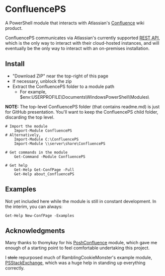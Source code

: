 # ConfluencePS
A PowerShell module that interacts with Atlassian's [Confluence] wiki product.

ConfluencePS communicates via Atlassian's currently supported [REST API], which is the only way to interact with their cloud-hosted instances, and will eventually be the only way to interact with an on-premises installation.

## Install
* "Download ZIP" near the top-right of this page
* If necessary, unblock the zip
* Extract the ConfluencePS folder to a module path
  * For example, $env:USERPROFILE\Documents\WindowsPowerShell\Modules\

**NOTE:** The top-level ConfluencePS folder (that contains readme.md) is just for GitHub presentation. You'll want to keep the ConfluencePS child folder, discarding the top level.

```posh
# Import the module
    Import-Module ConfluencePS
# Alternatively,
    Import-Module C:\ConfluencePS
    Import-Module \\server\share\ConfluencePS

# Get commands in the module
    Get-Command -Module ConfluencePS

# Get help
    Get-Help Get-ConfPage -Full
    Get-Help about_ConfluencePS
```

## Examples
Not yet included here while the module is still in constant development. In the interim, you can always:
```posh
Get-Help New-ConfPage -Examples
```

## Acknowledgments
Many thanks to thomykay for his [PoshConfluence] module, which gave me enough of a starting point to feel comfortable undertaking this project.

I ~~stole~~ repurposed much of RamblingCookieMonster's example module, [PSStackExchange], which was a huge help in standing up everything correctly.

  [Confluence]: <https://www.atlassian.com/software/confluence>
  [REST API]: <https://docs.atlassian.com/atlassian-confluence/REST/latest/>
  [PoshConfluence]: <https://github.com/thomykay/PoshConfluence>
  [PSStackExchange]: <https://github.com/RamblingCookieMonster/PSStackExchange>
